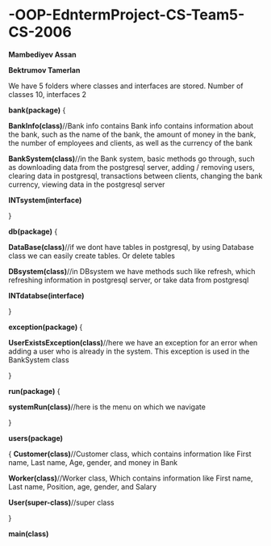 # -OOP-EdntermProject-CS-Team5-CS-2006
**Mambediyev Assan**

**Bektrumov Tamerlan**

We have 5 folders where classes and interfaces are stored. Number of classes 10, interfaces 2

**bank(package)**
{

**BankInfo(class)**//Bank info contains Bank info contains information about the bank, such as the name of the bank, the amount of money in the bank, the number of employees and clients, as well as the currency of the bank

**BankSystem(class)**//in the Bank system, basic methods go through, such as downloading data from the postgresql server, adding / removing users, clearing data in postgresql, transactions between clients, changing the bank currency, viewing data in the postgresql server 

**INTsystem(interface)**

}

**db(package)**
{

**DataBase(class)**//if we dont have tables in postgresql, by using Database class we can easily create tables. Or delete tables

**DBsystem(class)**//in DBsystem we have methods such like refresh, which refreshing information in postgresql server, or take data from postgresql

**INTdatabse(interface)**

}

**exception(package)**
{

**UserExistsException(class)**//here we have an exception for an error when adding a user who is already in the system. This exception is used in the BankSystem class 

}

**run(package)**
{

**systemRun(class)**//here is the menu on which we navigate 

}

**users(package)**

{
**Customer(class)**//Customer class, which contains information like First name, Last name, Age, gender, and money in Bank

**Worker(class)**//Worker class, Which contains information like First name, Last name, Position, age, gender, and Salary

**User(super-class)**//super class

}

**main(class)**
